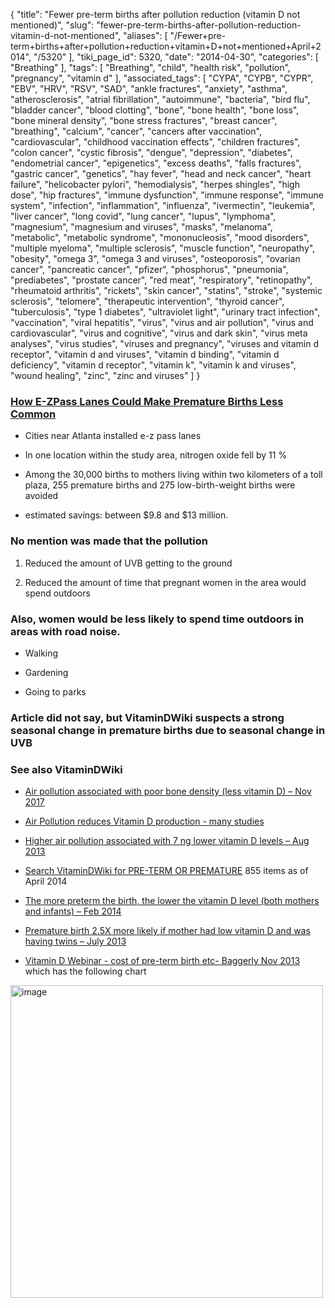 {
    "title": "Fewer pre-term births after pollution reduction (vitamin D not mentioned)",
    "slug": "fewer-pre-term-births-after-pollution-reduction-vitamin-d-not-mentioned",
    "aliases": [
        "/Fewer+pre-term+births+after+pollution+reduction+vitamin+D+not+mentioned+April+2014",
        "/5320"
    ],
    "tiki_page_id": 5320,
    "date": "2014-04-30",
    "categories": [
        "Breathing"
    ],
    "tags": [
        "Breathing",
        "child",
        "health risk",
        "pollution",
        "pregnancy",
        "vitamin d"
    ],
    "associated_tags": [
        "CYPA",
        "CYPB",
        "CYPR",
        "EBV",
        "HRV",
        "RSV",
        "SAD",
        "ankle fractures",
        "anxiety",
        "asthma",
        "atherosclerosis",
        "atrial fibrillation",
        "autoimmune",
        "bacteria",
        "bird flu",
        "bladder cancer",
        "blood clotting",
        "bone",
        "bone health",
        "bone loss",
        "bone mineral density",
        "bone stress fractures",
        "breast cancer",
        "breathing",
        "calcium",
        "cancer",
        "cancers after vaccination",
        "cardiovascular",
        "childhood vaccination effects",
        "children fractures",
        "colon cancer",
        "cystic fibrosis",
        "dengue",
        "depression",
        "diabetes",
        "endometrial cancer",
        "epigenetics",
        "excess deaths",
        "falls fractures",
        "gastric cancer",
        "genetics",
        "hay fever",
        "head and neck cancer",
        "heart failure",
        "helicobacter pylori",
        "hemodialysis",
        "herpes shingles",
        "high dose",
        "hip fractures",
        "immune dysfunction",
        "immune response",
        "immune system",
        "infection",
        "inflammation",
        "influenza",
        "ivermectin",
        "leukemia",
        "liver cancer",
        "long covid",
        "lung cancer",
        "lupus",
        "lymphoma",
        "magnesium",
        "magnesium and viruses",
        "masks",
        "melanoma",
        "metabolic",
        "metabolic syndrome",
        "mononucleosis",
        "mood disorders",
        "multiple myeloma",
        "multiple sclerosis",
        "muscle function",
        "neuropathy",
        "obesity",
        "omega 3",
        "omega 3 and viruses",
        "osteoporosis",
        "ovarian cancer",
        "pancreatic cancer",
        "pfizer",
        "phosphorus",
        "pneumonia",
        "prediabetes",
        "prostate cancer",
        "red meat",
        "respiratory",
        "retinopathy",
        "rheumatoid arthritis",
        "rickets",
        "skin cancer",
        "statins",
        "stroke",
        "systemic sclerosis",
        "telomere",
        "therapeutic intervention",
        "thyroid cancer",
        "tuberculosis",
        "type 1 diabetes",
        "ultraviolet light",
        "urinary tract infection",
        "vaccination",
        "viral hepatitis",
        "virus",
        "virus and air pollution",
        "virus and cardiovascular",
        "virus and cognitive",
        "virus and dark skin",
        "virus meta analyses",
        "virus studies",
        "viruses and pregnancy",
        "viruses and vitamin d receptor",
        "vitamin d and viruses",
        "vitamin d binding",
        "vitamin d deficiency",
        "vitamin d receptor",
        "vitamin k",
        "vitamin k and viruses",
        "wound healing",
        "zinc",
        "zinc and viruses"
    ]
}


### [How E-ZPass Lanes Could Make Premature Births Less Common](http://www.theatlanticcities.com/commute/2014/04/how-e-zpass-lanes-could-reduce-premature-births/8995/)

* Cities near Atlanta installed e-z pass lanes

* In one location within the study area, nitrogen oxide fell by 11 %

* Among the 30,000 births to mothers living within two kilometers of a toll plaza, 255 premature births and 275 low-birth-weight births were avoided

* estimated savings: between $9.8 and $13 million.

### No mention was made that the pollution

1. Reduced the amount of UVB getting to the ground

1. Reduced the amount of time that pregnant women in the area would spend outdoors

### Also, women would be less likely to spend time outdoors in areas with road noise.

* Walking

* Gardening

* Going to parks

### Article did not say, but VitaminDWiki suspects a strong seasonal change in premature births due to seasonal change in UVB

### See also VitaminDWiki

* [Air pollution associated with poor bone density (less vitamin D) – Nov 2017](/tags/air-pollution-associated-with-poor-bone-density-less-vitamin-d-nov-2017.html)

* [Air Pollution reduces Vitamin D production - many studies](/tags/air-pollution-reduces-vitamin-d-production-many-studies.html)

* [Higher air pollution associated with 7 ng lower vitamin D levels – Aug 2013](/posts/higher-air-pollution-associated-with-7-ng-lower-vitamin-d-levels)

* [Search VitaminDWiki for PRE-TERM OR PREMATURE](https://www.VitaminDWiki.com/Search+Results?hl=en&oe=UTF-8&ie=UTF-8&btnG=Google+Search&googles.x=0&googles.y=0&q=pre-term+ORpremature&domains=VitaminDWiki.com&sitesearch=VitaminDWiki.com) 855 items as of April 2014

* [The more preterm the birth, the lower the vitamin D level (both mothers and infants) – Feb 2014](/posts/the-more-preterm-the-birth-the-lower-the-vitamin-d-level-both-mothers-and-infants)

* [Premature birth 2.5X more likely if mother had low vitamin D and was having twins – July 2013](/posts/premature-birth-25x-more-likely-if-mother-had-low-vitamin-d-and-was-having-twins)

* [Vitamin D Webinar - cost of pre-term birth etc- Baggerly Nov 2013](/posts/vitamin-d-webinar-cost-of-pre-term-birth-etc-baggerly) which has the following chart

<img src="https://d378j1rmrlek7x.cloudfront.net/attachments/jpeg/baggerly-58-000-for-pre-term-birth-nov-2013.jpg" alt="image" width="500">